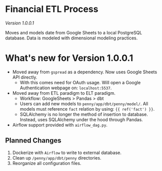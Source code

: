 # Financial ETL Process
*Version 1.0.0.1*


Moves and models date from Google Sheets to a local PostgreSQL database.
Data is modeled with dimensional modeling practices.


# What's new for Version 1.0.0.1
* Moved away from `gspread` as a dependency. Now uses Google Sheets API directly.
    - With this comes need for OAuth usage. Will open a Google Authentication webpage on: `localhost:5537`.
* Moved away from ETL paradigm to ELT paradigm.
    - Workflow: GoogleSheets > Pandas > dbt
    - Users can add new models to `penny/app/dbt/penny/model/`. All models must reference `fact` relation by using: `{{ ref('fact') }}`.
    - SQLAlchemy is no longer the method of insertion to database. Instead, uses SQLAlchemy under the hood through Pandas.
* Airflow support provided with `airflow_dag.py`.



## Planned Changes
1. Dockerize with `Airflow` to write to external database.
2. Clean up `/penny/app/dbt/penny` directories.
3. Reorganize all configuration files.
